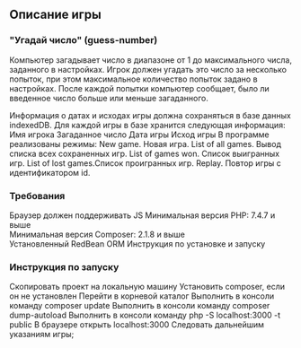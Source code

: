 ##                                                      Описание игры

###                                              "Угадай число" (guess-number)

Компьютер загадывает число в диапазоне от 1 до максимального числа, заданного в настройках.
Игрок должен угадать это число за несколько попыток, при этом максимальное количество попыток задано в настройках.
После каждой попытки компьютер сообщает, было ли введенное число больше или меньше загаданного.

Информация о датах и исходах игры должна сохраняться в базе данных indexedDB.
Для каждой игры в базе хранится следующая информация:
Имя игрока
Загаданное число
Дата игры
Исход игры
В программе реализованы режимы:
New game. Новая игра.
List of all games. Вывод списка всех сохраненных игр.
List of games won. Список выигранных игр.
List of lost games.Список проигранных игр.
Replay. Повтор игры с идентификатором id.

###                                                      Требования

Браузер должен поддерживать JS
Минимальная версия PHP: 7.4.7 и выше \
Минимальная версия Composer: 2.1.8 и выше \
Установленный RedBean ORM
Инструкция по установке и запуску

###                                                 Инструкция по запуску     


Скопировать проект на локальную машину
Установить composer, если он не установлен
Перейти в корневой каталог
Выполнить в консоли команду composer update
Выполнить в консоли команду composer dump-autoload
Выполнить в консоли команду php -S localhost:3000 -t public
В браузере открыть localhost:3000
Следовать дальнейшим указаниям игры;